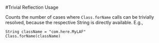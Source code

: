 #Trivial Reflection Usage

Counts the number of cases where `Class.forName` calls can be trivially resolved, because the respective String is directly available. E.g.,

    String className = "com.here.MyLAF"
    Class.forName(className)
